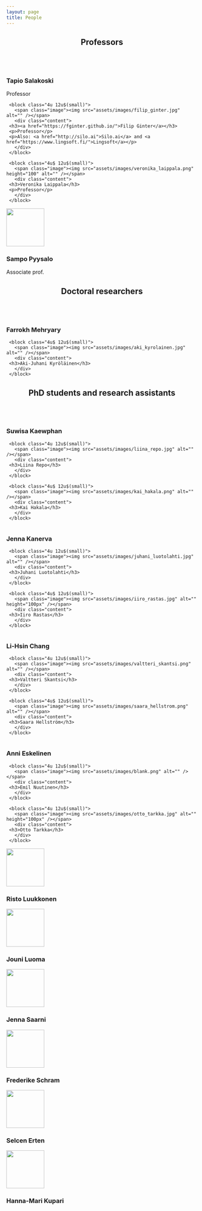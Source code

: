 ```yaml
---
layout: page
title: People
---
```


<section>
   <header class="major">
      <h2>Professors</h2>
   </header>
   <div class="row">
     <block class="4u 12u$(small)">
       <span class="image"><img src="assets/images/sala_web.jpg" alt="" /></span>
       <div class="content">
	 <h3>Tapio Salakoski</h3>
	 <p>Professor</p>
       </div>
     </block>
	
     <block class="4u 12u$(small)">
       <span class="image"><img src="assets/images/filip_ginter.jpg" alt="" /></span>
       <div class="content">
	 <h3><a href="https://fginter.github.io/">Filip Ginter</a></h3>
	 <p>Professor</p>
	 <p>Also: <a href="http://silo.ai">Silo.ai</a> and <a href="https://www.lingsoft.fi/">Lingsoft</a></p>
       </div>
     </block>
     
     <block class="4u$ 12u$(small)">
       <span class="image"><img src="assets/images/veronika_laippala.png" height="100" alt="" /></span>
       <div class="content">
	 <h3>Veronika Laippala</h3>
	 <p>Professor</p>
       </div>
     </block>
   </div> 
   <div class="row">
     <block class="4u$ 12u$(small)">
       <span class="image"><img src="assets/images/sampo_pyysalo.png" height="100" alt="" /></span>
       <div class="content">
	 <h3>Sampo Pyysalo</h3>
	 <p>Associate prof.</p>
       </div>
     </block>
   </div>

</section>

<section>
   <header class="major">
      <h2>Doctoral researchers</h2>
   </header>
   <div class="row">
     <block class="4u 12u$(small)">
       <span class="image"><img src="assets/images/farrokh_mehryary.png" alt="" /></span>
       <div class="content">
	 <h3>Farrokh Mehryary</h3>
       </div>
     </block>
	   
     <block class="4u$ 12u$(small)">
       <span class="image"><img src="assets/images/aki_kyrolainen.jpg" alt="" /></span>
       <div class="content">
	 <h3>Aki-Juhani Kyröläinen</h3>
       </div>
     </block>

   </div>

</section>

<section>
   <header class="major">
      <h2>PhD students and research assistants</h2>
   </header>
   <div class="row">
     <block class="4u 12u$(small)">
       <span class="image"><img src="assets/images/suwisa_kaewphan.jpg" alt="" /></span>
       <div class="content">
	 <h3>Suwisa Kaewphan</h3>
       </div>
     </block>

     <block class="4u 12u$(small)">
       <span class="image"><img src="assets/images/liina_repo.jpg" alt="" /></span>
       <div class="content">
	 <h3>Liina Repo</h3>
       </div>
     </block>

     <block class="4u$ 12u$(small)">
       <span class="image"><img src="assets/images/kai_hakala.png" alt="" /></span>
       <div class="content">
	 <h3>Kai Hakala</h3>
       </div>
     </block>
   </div>
   
   <div class="row">
     <block class="4u 12u$(small)">
       <span class="image"><img src="assets/images/jenna_kanerva.png" alt="" /></span>
       <div class="content">
	 <h3>Jenna Kanerva</h3>
       </div>
     </block>

     <block class="4u 12u$(small)">
       <span class="image"><img src="assets/images/juhani_luotolahti.jpg" alt="" /></span>
       <div class="content">
	 <h3>Juhani Luotolahti</h3>
       </div>
     </block>

     <block class="4u$ 12u$(small)">
       <span class="image"><img src="assets/images/iiro_rastas.jpg" alt="" height="100px" /></span>
       <div class="content">
	 <h3>Iiro Rastas</h3>
       </div>
     </block>
   </div>
   
   <div class="row">
     <block class="4u 12u$(small)">
       <span class="image"><img src="assets/images/lihsin_chang.jpg" alt="" /></span>
       <div class="content">
	 <h3>Li-Hsin Chang</h3>
       </div>
     </block>
	
     <block class="4u 12u$(small)">
       <span class="image"><img src="assets/images/valtteri_skantsi.png" alt="" /></span>
       <div class="content">
	 <h3>Valtteri Skantsi</h3>
       </div>
     </block>
     
     <block class="4u$ 12u$(small)">
       <span class="image"><img src="assets/images/saara_hellstrom.png" alt="" /></span>
       <div class="content">
	 <h3>Saara Hellström</h3>
       </div>
     </block>
   </div>
   
     
  <div class="row">
     <block class="4u 12u$(small)">
       <span class="image"><img src="assets/images/blank.png" alt="" /></span>
       <div class="content">
	 <h3>Anni Eskelinen</h3>
       </div>
     </block>
	
     <block class="4u 12u$(small)">
       <span class="image"><img src="assets/images/blank.png" alt="" /></span>
       <div class="content">
	 <h3>Emil Nuutinen</h3>
       </div>
     </block>
	  
     <block class="4u 12u$(small)">
       <span class="image"><img src="assets/images/otto_tarkka.jpg" alt="" height="100px" /></span>
       <div class="content">
	 <h3>Otto Tarkka</h3>
       </div>
     </block>
     
   </div>
   <div class="row">
     <block class="4u 12u$(small)">
       <span class="image"><img src="assets/images/risto-luukkonen.jpg" alt="" height="100px" /></span>
       <div class="content">
	 <h3>Risto Luukkonen</h3>
       </div>
     </block>
	   
   <block class="4u 12u$(small)">
     <span class="image"><img src="assets/images/jouniluoma.jpg" alt="" height="100px" /></span>
     <div class="content">
       <h3>Jouni Luoma</h3>
      </div>
     </block>
	   
   <block class="4u 12u$(small)">
     <span class="image"><img src="assets/images/jenna_saarni.PNG" alt="" height="100px" /></span>
     <div class="content">
	<h3>Jenna Saarni</h3>
       </div>
     </block>
	   
   </div>
   <div class="row">
     <block class="4u 12u$(small)">
      <span class="image"><img src="assets/images/Frederike_Schram.jpg" alt="" height="100px" /></span>
      <div class="content">
	 <h3>Frederike Schram</h3>
       </div>
     </block>
	   
   <block class="4u 12u$(small)">
      <span class="image"><img src="assets/images/selcen_erten.jpg" alt="" height="100px" /></span>
      <div class="content">
	<h3>Selcen Erten</h3>
       </div>
     </block>
	   
   <block class="4u 12u$(small)">
      <span class="image"><img src="assets/images/hanna-mari_kupari.jpg" alt="" height="100px" /></span>
      <div class="content">
	<h3>Hanna-Mari Kupari</h3>
       </div>
     </block>
   </div>
</section>
